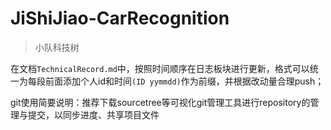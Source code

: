 # JiShiJiao-CarRecognition
> 小队科技树

在文档`TechnicalRecord.md`中，按照时间顺序在日志板块进行更新，格式可以统一为每段前面添加个人id和时间`(ID yymmdd)`作为前缀，并根据改动量合理push；

git使用简要说明：推荐下载sourcetree等可视化git管理工具进行repository的管理与提交，以同步进度、共享项目文件
